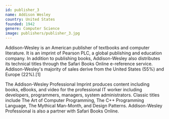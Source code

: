 ```yaml
---
id: publisher_3
name: Addison Wesley
country: United States
founded: 1942
genere: Computer Science
image: publishers/publisher_3.jpg
---
```


Addison-Wesley is an American publisher of textbooks and computer literature. It is an imprint of Pearson PLC, a global publishing and education company. In addition to publishing books, Addison-Wesley also distributes its technical titles through the Safari Books Online e-reference service. Addison-Wesley's majority of sales derive from the United States (55%) and Europe (22%).[1]

The Addison-Wesley Professional Imprint produces content including books, eBooks, and video for the professional IT worker including developers, programmers, managers, system administrators. Classic titles include The Art of Computer Programming, The C++ Programming Language, The Mythical Man-Month, and Design Patterns. Addison-Wesley Professional is also a partner with Safari Books Online.